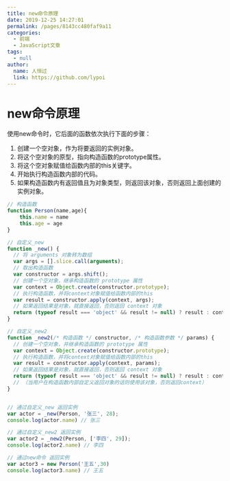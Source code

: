 ```yaml
---
title: new命令原理
date: 2019-12-25 14:27:01
permalink: /pages/8143cc480faf9a11
categories: 
  - 前端
  - JavaScript文章
tags: 
  - null
author: 
  name: 人恒过
  link: https://github.com/lypoi
---
```

# new命令原理

 使用new命令时，它后面的函数依次执行下面的步骤：

1. 创建一个空对象，作为将要返回的实例对象。
2. 将这个空对象的原型，指向构造函数的prototype属性。
3. 将这个空对象赋值给函数内部的this关键字。
4. 开始执行构造函数内部的代码。
5. 如果构造函数内有返回值且为对象类型，则返回该对象，否则返回上面创建的实例对象。

<!-- more -->

```js
// 构造函数
function Person(name,age){
    this.name = name
    this.age = age
}

// 自定义_new
function _new() {
  // 将 arguments 对象转为数组
  var args = [].slice.call(arguments);
  // 取出构造函数
  var constructor = args.shift();
  // 创建一个空对象，继承构造函数的 prototype 属性
  var context = Object.create(constructor.prototype);
  // 执行构造函数，并将context对象赋值给函数内部的this
  var result = constructor.apply(context, args);
  // 如果返回结果是对象，就直接返回，否则返回 context 对象
  return (typeof result === 'object' && result != null) ? result : context;
}

// 自定义_new2
function _new2(/* 构造函数 */ constructor, /* 构造函数参数 */ params) {
  // 创建一个空对象，并继承构造函数的 prototype 属性
  var context = Object.create(constructor.prototype);
  // 执行构造函数，并将context对象赋值给函数内部的this
  var result = constructor.apply(context, params);
  // 如果返回结果是对象，就直接返回，否则返回 context 对象
  return (typeof result === 'object' && result != null) ? result : context;
  // （当用户在构造函数内部自定义返回对象的话则使用该对象，否则返回context）
}


// 通过自定义_new 返回实例
var actor = _new(Person, '张三', 28);
console.log(actor.name) // 张三

// 通过自定义_new2 返回实例
var actor2 = _new2(Person, ['李四', 29]);
console.log(actor2.name) // 李四

// 通过new命令 返回实例
var actor3 = new Person('王五',30)
console.log(actor3.name) // 王五
```

